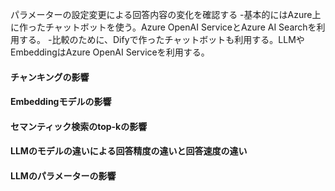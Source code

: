 パラメーターの設定変更による回答内容の変化を確認する
-基本的にはAzure上に作ったチャットボットを使う。Azure OpenAI ServiceとAzure AI Searchを利用する。
-比較のために、Difyで作ったチャットボットも利用する。LLMやEmbeddingはAzure OpenAI Serviceを利用する。

#### チャンキングの影響
#### Embeddingモデルの影響
#### セマンティック検索のtop-kの影響
#### LLMのモデルの違いによる回答精度の違いと回答速度の違い
#### LLMのパラメーターの影響





